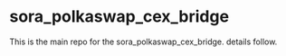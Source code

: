 # sora_polkaswap_cex_bridge
This is the main repo for the sora_polkaswap_cex_bridge. details follow.
